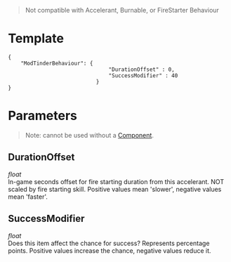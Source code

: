 > Not compatible with Accelerant, Burnable, or FireStarter Behaviour

# Template
```
{
    "ModTinderBehaviour": {
                                "DurationOffset" : 0,
                                "SuccessModifier" : 40
                            }
}
```

# Parameters

> Note: cannot be used without a [Component](Basic-Information-about-Components.md).

## DurationOffset
*float*<br/>
In-game seconds offset for fire starting duration from this accelerant. NOT scaled by fire starting skill. Positive values mean 'slower', negative values mean 'faster'.

## SuccessModifier
*float*<br/>
Does this item affect the chance for success? Represents percentage points. Positive values increase the chance, negative values reduce it.
